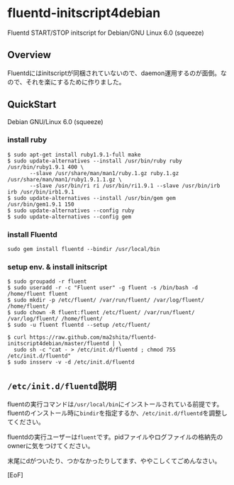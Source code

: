 fluentd-initscript4debian
=========================

Fluentd START/STOP initscript for Debian/GNU Linux 6.0 (squeeze)

Overview
--------

Fluentdにはinitscriptが同梱されていないので、daemon運用するのが面倒。なので、それを楽にするために作りました。


QuickStart
----------

Debian GNU/Linux 6.0 (squeeze)

### install ruby ###

	$ sudo apt-get install ruby1.9.1-full make
	$ sudo update-alternatives --install /usr/bin/ruby ruby /usr/bin/ruby1.9.1 400 \
	       --slave /usr/share/man/man1/ruby.1.gz ruby.1.gz /usr/share/man/man1/ruby1.9.1.1.gz \
		   --slave /usr/bin/ri ri /usr/bin/ri1.9.1 --slave /usr/bin/irb irb /usr/bin/irb1.9.1
	$ sudo update-alternatives --install /usr/bin/gem gem /usr/bin/gem1.9.1 150
	$ sudo update-alternatives --config ruby
	$ sudo update-alternatives --config gem


### install Fluentd ###

	sudo gem install fluentd --bindir /usr/local/bin


### setup env. & install initscript ###

	$ sudo groupadd -r fluent
	$ sudo useradd -r -c "Fluent user" -g fluent -s /bin/bash -d /home/fluent fluent
	$ sudo mkdir -p /etc/fluent/ /var/run/fluent/ /var/log/fluent/ /home/fluent/
	$ sudo chown -R fluent:fluent /etc/fluent/ /var/run/fluent/ /var/log/fluent/ /home/fluent/
	$ sudo -u fluent fluentd --setup /etc/fluent/

	$ curl https://raw.github.com/ma2shita/fluentd-initscript4debian/master/fluentd | \
	  sudo sh -c "cat - > /etc/init.d/fluentd ; chmod 755 /etc/init.d/fluentd"
	$ sudo insserv -v -d /etc/init.d/fluentd

`/etc/init.d/fluentd`説明
--------------------------

fluentの実行コマンドは`/usr/local/bin`にインストールされている前提です。fluentのインストール時に`bindir`を指定するか、`/etc/init.d/fluentd`を調整してください。

fluentdの実行ユーザーは`fluent`です。pidファイルやログファイルの格納先のownerに気をつけてください。

末尾にdがついたり、つかなかったりしてます、ややこしくてごめんなさい。

[EoF]
